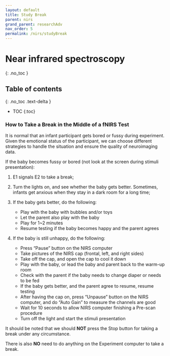 ```yaml
---
layout: default
title: Study Break
parent: nirs
grand_parent: researchAdv
nav_order: 5
permalink: /nirs/studyBreak
---
```


# Near infrared spectroscopy
{: .no_toc }

## Table of contents
{: .no_toc .text-delta }

* TOC
{:toc}


### How to Take a Break in the Middle of a fNIRS Test 

  

It is normal that an infant participant gets bored or fussy during experiment. Given the emotional status of the participant, we can choose different strategies to handle the situation and ensure the quality of neuroimaging data. 

  

If the baby becomes fussy or bored (not look at the screen during stimuli presentation): 

1. 	E1 signals E2 to take a break; 

2. Turn the lights on, and see whether the baby gets better. Sometimes, infants get anxious when they stay in a dark room for a long time; 

3. If the baby gets better, do the following: 
    - Play with the baby with bubbles and/or toys 
    - Let the parent also play with the baby 
    - Play for 1~2 minutes 
    - Resume testing if the baby becomes happy and the parent agrees 
    

4.  If the baby is still unhappy, do the following: 
    - Press “Pause” button on the NIRS computer 
    - Take pictures of the NIRS cap (frontal, left, and right sides) 
    - Take off the cap, and open the cap to cool it down 
    - Play with the baby, or lead the baby and parent back to the warm-up room 
    - Check with the parent if the baby needs to change diaper or needs to be fed 
    - If the baby gets better, and the parent agree to resume, resume testing 
    - After having the cap on, press “Unpause” button on the NIRS computer, and do “Auto Gain” to measure the channels are good 
    - Wait for 10 seconds to allow NIRS computer finishing a Pre-scan procedure 
    - Turn off the light and start the stimuli presentation 

  

It should be noted that we should **NOT** press the Stop button for taking a break under any circumstance. 

There is also **NO** need to do anything on the Experiment computer to take a break. 

